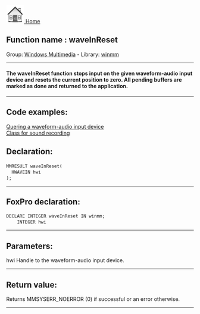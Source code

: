 [<img src="../../images/home.png"> Home ](https://github.com/VFPX/Win32API)  

## Function name : waveInReset
Group: [Windows Multimedia](../../functions_group.md#Windows_Multimedia)  -  Library: [winmm](../../../libraries.md#winmm)  
***  


#### The waveInReset function stops input on the given waveform-audio input device and resets the current position to zero. All pending buffers are marked as done and returned to the application.
***  


## Code examples:
[Quering a waveform-audio input device](../../samples/sample_366.md)  
[Class for sound recording](../../samples/sample_420.md)  

## Declaration:
```foxpro  
MMRESULT waveInReset(
  HWAVEIN hwi
);  
```  
***  


## FoxPro declaration:
```foxpro  
DECLARE INTEGER waveInReset IN winmm;
	INTEGER hwi  
```  
***  


## Parameters:
hwi 
Handle to the waveform-audio input device.  
***  


## Return value:
Returns MMSYSERR_NOERROR (0) if successful or an error otherwise.  
***  

